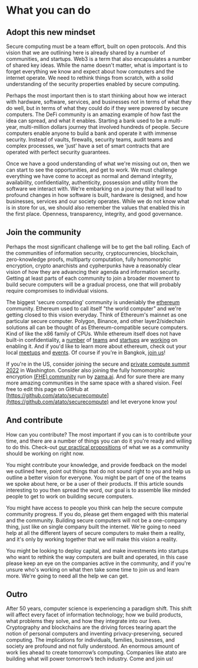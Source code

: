 # What you can do

## Adopt this new mindset

Secure computing must be a team effort, built on open protocols. And this vision that we are outlining here is already shared by a number of communities, and startups. Web3 is a term that also encapsulates a number of shared key ideas. While the name doesn't matter, what is important is to forget everything we know and expect about how computers and the internet operate. We need to rethink things from scratch, with a solid understanding of the security properties enabled by secure computing. 

Perhaps the most important then is to start thinking about how we interact with hardware, software, services, and businesses not in terms of what they do well, but in terms of what they could do if they were powered by secure computers. The DeFi community is an amazing example of how fast the idea can spread, and what it enables. Starting a bank used to be a multi-year, multi-million dollars journey that involved hundreds of people. Secure computers enable anyone to build a bank and operate it with immense security. Instead of vaults, firewalls, security teams, audit teams and complex processes, we 'just' have a set of smart contracts that are operated with perfect security guarantees. 

Once we have a good understanding of what we're missing out on, then we can start to see the opportunities, and get to work. We must challenge everything we have come to accept as normal and demand integrity, availability, confidentiality, authenticity, possession and utility from the software we interact with. We're embarking on a journey that will lead to profound changes in how software is built, hardware is designed, and how businesses, services and our society operates. While we do not know what is in store for us, we should also remember the values that enabled this in the first place. Openness, transparency, integrity, and good governance.

## Join the community

Perhaps the most significant challenge will be to get the ball rolling. Each of the communities of information security, cryptocurrencies, blockchain, zero-knowledge proofs, multiparty computation, fully homomorphic encryption, crypto anarchists and cypherpunks have a reasonably clear vision of how they are advancing their agenda and information security. Getting at least parts of each community to join a broader movement to build secure computers will be a gradual process, one that will probably require compromises to individual visions.

The biggest 'secure computing' community is undeniably the [ethereum](http://ethereum.org/) community. Ethereum used to call itself "the world computer" and we're getting closed to this vision everyday. Think of Ethereum's mainnet as one particular secure computer. Polygon, Binance, and other layer2/sidechain solutions all can be thought of as Ethereum-compatible secure computers. Kind of like the x86 family of CPUs. While ethereum itself does not have built-in confidentiality, a [number](https://www.deco.works/) of [teams](https://www.enigma.co/) and [startups](https://aztec.network/) are [working](https://scrt.network/) on enabling it. And if you'd like to learn more about ethereum, check out your local [meetups](https://www.meetup.com/find/?keywords=ethereum&source=EVENTS) and [events](https://www.eventbrite.com/). Of course if you're in Bangkok, [join us](https://www.meetup.com/bkkblockchain/)!

If you're in the US, consider joining the secure and [private compute summit 2022](https://www.kisacoresearch.com/events/secure-and-private-compute-summit) in Washington. Consider also joining the fully homomorphic encryption [\(FHE\) community](https://www.meetup.com/fhe-org/) run by [zama.ai](https://zama.ai/). And for sure there are many more amazing communities in the same space with a shared vision. Feel free to edit this page on GitHub at [https://github.com/atato/securecompute](https://github.com/atato/securecompute) and let everyone know you!

## And contribute

How can you contribute? The most important if you can is to contribute your time, and there are a number of things you can do it you're ready and willing to do this. Check-out [our practical propositions](how-we-will-solve-it.md#practically) of what we as a community should be working on right now.

You might contribute your knowledge, and provide feedback on the model we outlined here, point out things that do not sound right to you and help us outline a better vision for everyone. You might be part of one of the teams we spoke about here, or be a user of their products. If this article sounds interesting to you then spread the word, our goal is to assemble like minded people to get to work on building secure computers.

You might have access to people you think can help the secure compute community progress. If you do, please get them engaged with this material and the community. Building secure computers will not be a one-company thing, just like on single company built the internet. We're going to need help at all the different layers of secure computers to make them a reality, and it's only by working together that we will make this vision a reality. 

You might be looking to deploy capital, and make investments into startups who want to rethink the way computers are built and operated, in this case please keep an eye on the companies active in the community, and if you're unsure who's working on what then take some time to join us and learn more. We're going to need all the help we can get. 

## Outro

After 50 years, computer science is experiencing a paradigm shift. This shift will affect every facet of information technology; how we build products, what problems they solve, and how they integrate into our lives. Cryptography and blockchains are the driving forces tearing apart the notion of personal computers and inventing privacy-preserving, secured computing. The implications for individuals, families, businesses, and society are profound and not fully understood. An enormous amount of work lies ahead to create tomorrow’s computing. Companies like atato are building what will power tomorrow’s tech industry. Come and join us!


